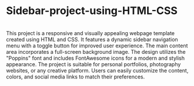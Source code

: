 # Sidebar-project-using-HTML-CSS
<br>
This project is a responsive and visually appealing webpage template created using HTML and CSS. It features a dynamic sidebar navigation menu with a toggle button for improved user experience. The main content area incorporates a full-screen background image. The design utilizes the "Poppins" font and includes FontAwesome icons for a modern and stylish appearance. The project is suitable for personal portfolios, photography websites, or any creative platform. Users can easily customize the content, colors, and social media links to match their preferences.
